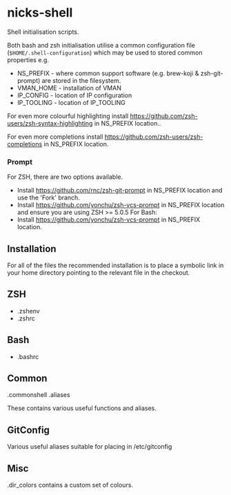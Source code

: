 nicks-shell
===========

Shell initialisation scripts.

Both bash and zsh initialisation utilise a common configuration file (```$HOME/.shell-configuration```) which may be used to stored common properties e.g.
* NS_PREFIX - where common support software (e.g. brew-koji & zsh-git-prompt) are stored in the filesystem.
* VMAN_HOME - installation of VMAN
* IP_CONFIG - location of IP configuration
* IP_TOOLING - location of IP_TOOLING

For even more colourful highlighting install https://github.com/zsh-users/zsh-syntax-highlighting in NS_PREFIX location..

For even more completions install https://github.com/zsh-users/zsh-completions in NS_PREFIX location.

### Prompt ###
For ZSH, there are two options available.
* Install https://github.com/rnc/zsh-git-prompt in NS_PREFIX location and use the 'Fork' branch.
* Install https://github.com/yonchu/zsh-vcs-prompt in NS_PREFIX location and ensure you are using ZSH >= 5.0.5
For Bash:
* Install https://github.com/yonchu/zsh-vcs-prompt in NS_PREFIX location.

Installation
------------
For all of the files the recommended installation is to place a symbolic link in your home directory pointing to the relevant file in the checkout.

ZSH
---
* .zshenv
* .zshrc

Bash
----
* .bashrc

Common
------
.commonshell
.aliases

These contains various useful functions and aliases.

GitConfig
---------
Various useful aliases suitable for placing in /etc/gitconfig

Misc
----
.dir_colors contains a custom set of colours.
